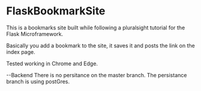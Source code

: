 # FlaskBookmarkSite
This is a bookmarks site built while following a pluralsight tutorial for the Flask Microframework.

Basically you add a bookmark to the site, it saves it and posts the link on the index page.

Tested working in Chrome and Edge.

--Backend
There is no persitance on the master branch.
The persistance branch is using postGres.
